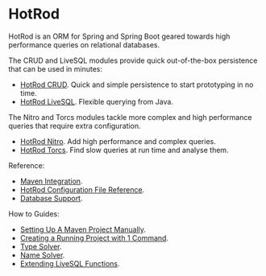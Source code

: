 # HotRod

HotRod is an ORM for Spring and Spring Boot geared towards high performance queries on relational databases.

The CRUD and LiveSQL modules provide quick out-of-the-box persistence that can be used in minutes:
- [HotRod CRUD](module-crud.md). Quick and simple persistence to start prototyping in no time.
- [HotRod LiveSQL](module-livesql.md). Flexible querying from Java.

The Nitro and Torcs modules tackle more complex and high performance queries that require extra configuration.
- [HotRod Nitro](./nitro/nitro.md). Add high performance and complex queries.
- [HotRod Torcs](module-torcs.md). Find slow queries at run time and analyse them.

Reference:
- [Maven Integration](./maven/maven.md).
- [HotRod Configuration File Reference](./config/configuration-file-structure.md).
- [Database Support]().

How to Guides:
- [Setting Up A Maven Project Manually](./hello-world/creating-a-new-project.md).
- [Creating a Running Project with 1 Command](maven/maven-arquetype.md).
- [Type Solver](config/type-solver.md).
- [Name Solver](config/name-solver.md).
- [Extending LiveSQL Functions](livesql/custom-database-functions.md).
